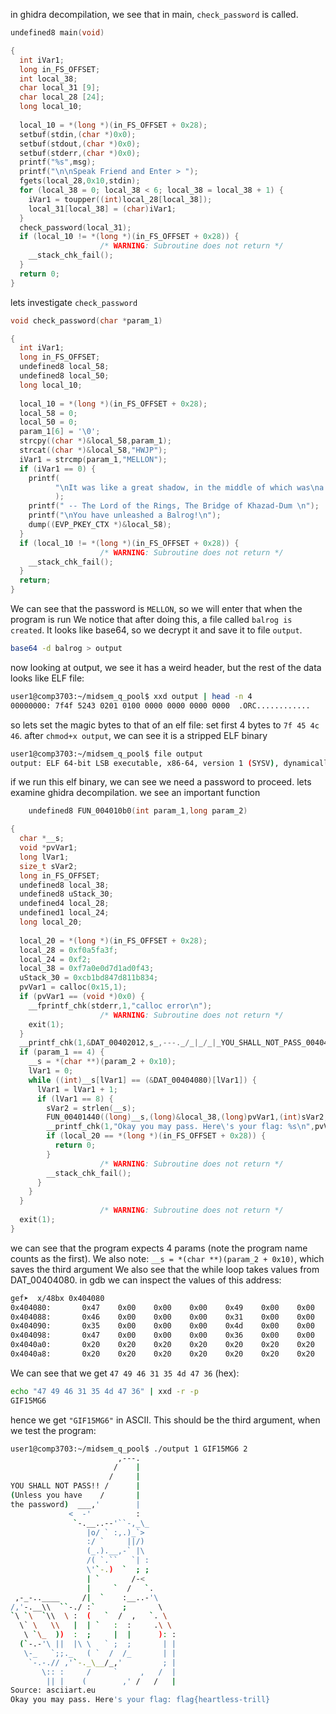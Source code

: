 in ghidra decompilation, we see that in main, `check_password` is called.
```c
undefined8 main(void)

{
  int iVar1;
  long in_FS_OFFSET;
  int local_38;
  char local_31 [9];
  char local_28 [24];
  long local_10;
  
  local_10 = *(long *)(in_FS_OFFSET + 0x28);
  setbuf(stdin,(char *)0x0);
  setbuf(stdout,(char *)0x0);
  setbuf(stderr,(char *)0x0);
  printf("%s",msg);
  printf("\n\nSpeak Friend and Enter > ");
  fgets(local_28,0x10,stdin);
  for (local_38 = 0; local_38 < 6; local_38 = local_38 + 1) {
    iVar1 = toupper((int)local_28[local_38]);
    local_31[local_38] = (char)iVar1;
  }
  check_password(local_31);
  if (local_10 != *(long *)(in_FS_OFFSET + 0x28)) {
                    /* WARNING: Subroutine does not return */
    __stack_chk_fail();
  }
  return 0;
}
```

lets investigate `check_password`
```c
void check_password(char *param_1)

{
  int iVar1;
  long in_FS_OFFSET;
  undefined8 local_58;
  undefined8 local_50;
  long local_10;
  
  local_10 = *(long *)(in_FS_OFFSET + 0x28);
  local_58 = 0;
  local_50 = 0;
  param_1[6] = '\0';
  strcpy((char *)&local_58,param_1);
  strcat((char *)&local_58,"HWJP");
  iVar1 = strcmp(param_1,"MELLON");
  if (iVar1 == 0) {
    printf(
          "\nIt was like a great shadow, in the middle of which was\na dark form, of man-shape maybe , yet greater; and\na power and terror seemed to be in it and to go before it.\n"
          );
    printf(" -- The Lord of the Rings, The Bridge of Khazad-Dum \n");
    printf("\nYou have unleashed a Balrog!\n");
    dump((EVP_PKEY_CTX *)&local_58);
  }
  if (local_10 != *(long *)(in_FS_OFFSET + 0x28)) {
                    /* WARNING: Subroutine does not return */
    __stack_chk_fail();
  }
  return;
}
```

We can see that the password is `MELLON`, so we will enter that when the program is run
We notice that after doing this, a file called `balrog is created`.
It looks like base64, so we decrypt it and save it to file `output`.
```bash
base64 -d balrog > output
```

now looking at output, we see it has a weird header, but the rest of the data looks like ELF file:
```bash
user1@comp3703:~/midsem_q_pool$ xxd output | head -n 4
00000000: 7f4f 5243 0201 0100 0000 0000 0000 0000  .ORC............
```

so lets set the magic bytes to that of an elf file: set first 4 bytes to `7f 45 4c 46`.
after `chmod+x output`, we can see it is a stripped ELF binary
```bash
user1@comp3703:~/midsem_q_pool$ file output
output: ELF 64-bit LSB executable, x86-64, version 1 (SYSV), dynamically linked, interpreter /lib64/ld-linux-x86-64.so.2, BuildID[sha1]=f515266fc8789c3af1364e81b22435decf6bb9d5, for GNU/Linux 3.2.0, stripped
```

if we run this elf binary, we can see we need a password to proceed. 
lets examine ghidra decompilation. we see an important function

```c
    undefined8 FUN_004010b0(int param_1,long param_2)

{
  char *__s;
  void *pvVar1;
  long lVar1;
  size_t sVar2;
  long in_FS_OFFSET;
  undefined8 local_38;
  undefined8 uStack_30;
  undefined4 local_28;
  undefined1 local_24;
  long local_20;
  
  local_20 = *(long *)(in_FS_OFFSET + 0x28);
  local_28 = 0xf0a5fa3f;
  local_24 = 0xf2;
  local_38 = 0xf7a0e0d7d1ad0f43;
  uStack_30 = 0xcb1bd847d811b834;
  pvVar1 = calloc(0x15,1);
  if (pvVar1 == (void *)0x0) {
    __fprintf_chk(stderr,1,"calloc error\n");
                    /* WARNING: Subroutine does not return */
    exit(1);
  }
  __printf_chk(1,&DAT_00402012,s_,---._/_|_/_|_YOU_SHALL_NOT_PASS_004040a0);
  if (param_1 == 4) {
    __s = *(char **)(param_2 + 0x10);
    lVar1 = 0;
    while ((int)__s[lVar1] == (&DAT_00404080)[lVar1]) {
      lVar1 = lVar1 + 1;
      if (lVar1 == 8) {
        sVar2 = strlen(__s);
        FUN_00401440((long)__s,(long)&local_38,(long)pvVar1,(int)sVar2,0x15);
        __printf_chk(1,"Okay you may pass. Here\'s your flag: %s\n",pvVar1);
        if (local_20 == *(long *)(in_FS_OFFSET + 0x28)) {
          return 0;
        }
                    /* WARNING: Subroutine does not return */
        __stack_chk_fail();
      }
    }
  }
                    /* WARNING: Subroutine does not return */
  exit(1);
}
```

we can see that the program expects 4 params (note the program name counts as the first).
We also note: `__s = *(char **)(param_2 + 0x10)`, which saves the third argument
We also see that the while loop takes values from DAT_00404080. in gdb we can inspect the values of this address:
```bash
gef➤  x/48bx 0x404080
0x404080:       0x47    0x00    0x00    0x00    0x49    0x00    0x00    0x00
0x404088:       0x46    0x00    0x00    0x00    0x31    0x00    0x00    0x00
0x404090:       0x35    0x00    0x00    0x00    0x4d    0x00    0x00    0x00
0x404098:       0x47    0x00    0x00    0x00    0x36    0x00    0x00    0x00
0x4040a0:       0x20    0x20    0x20    0x20    0x20    0x20    0x20    0x20
0x4040a8:       0x20    0x20    0x20    0x20    0x20    0x20    0x20    0x20
```

We can see that we get `47 49 46 31 35 4d 47 36` (hex):
```bash
echo "47 49 46 31 35 4d 47 36" | xxd -r -p
GIF15MG6
```
hence we get `"GIF15MG6"` in ASCII. This should be the third argument, when we test the program:
```bash
user1@comp3703:~/midsem_q_pool$ ./output 1 GIF15MG6 2
                        ,---.
                       /    |
                      /     |
YOU SHALL NOT PASS!! /      |
(Unless you have    /       |
the password)  ___,'        |
             <  -'          :
              `-.__..--'``-,_\_
                 |o/ ` :,.)_`>
                 :/ `     ||/)
                 (_.).__,-` |\ 
                 /( `.``   `| :
                 \'`-.)  `  ; ;
                 | `       /-<
                 |     `  /   `.
 ,-_-..____     /|  `    :__..-'\ 
/,'-.__\\  ``-./ :`      ;       \ 
`\ `\  `\\  \ :  (   `  /  ,   `. \ 
  \` \   \\   |  | `   :  :     .\ \ 
   \ `\_  ))  :  ;     |  |      ): : 
  (`-.-'\ ||  |\ \   ` ;  ;       | | 
   \-_   `;;._   ( `  /  /_       | | 
    `-.-.// ,'`-._\__/_,'         ; | 
       \:: :     /     `     ,   /  | 
        || |    (        ,' /   /   | 
Source: asciiart.eu                   
Okay you may pass. Here's your flag: flag{heartless-trill}
```

